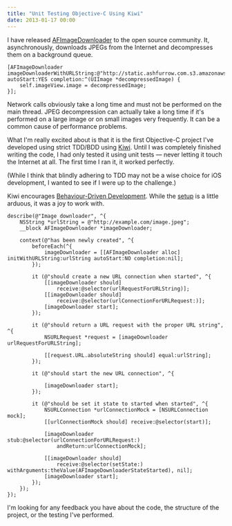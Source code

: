 ```yaml
---
title: "Unit Testing Objective-C Using Kiwi"
date: 2013-01-17 00:00
---
```


<p>I have released <a href="https://github.com/AshFurrow/AFImageDownloader">AFImageDownloader</a> to the open source community. It, asynchronously, downloads JPEGs from the Internet and decompresses them on a background queue. </p>

<pre><code>[AFImageDownloader imageDownloaderWithURLString:@"http://static.ashfurrow.com.s3.amazonaws.com/github/worked.jpg" autoStart:YES completion:^(UIImage *decompressedImage) {
    self.imageView.image = decompressedImage;
}];
</code></pre>

<p>Network calls obviously take a long time and must not be performed on the main thread. JPEG decompression can actually take a long time if it's performed on a large image or on small images very frequently. It can be a common cause of performance problems. </p>

<p>What I'm really excited about is that it is the first Objective-C project I've developed using strict TDD/BDD using <a href="https://github.com/allending/Kiwi">Kiwi</a>. Until I was completely finished writing the code, I had only tested it using unit tests — never letting it touch the Internet at all. The first time I ran it, it worked perfectly. </p>

<p>(While I think that blindly adhering to TDD may not be a wise choice for iOS development, I wanted to see if I were up to the challenge.)</p>

<p>Kiwi encourages <a href="http://en.wikipedia.org/wiki/Behavior-driven_development">Behaviour-Driven Development</a>. While the <a href="https://github.com/allending/Kiwi/wiki/Guide:-Up-and-Running-with-Kiwi">setup</a> is a little arduous, it was a joy to work with. </p>

<pre><code>describe(@"Image downloader", ^{
    NSString *urlString = @"http://example.com/image.jpeg";
    __block AFImageDownloader *imageDownloader;

    context(@"has been newly created", ^{
        beforeEach(^{
            imageDownloader = [[AFImageDownloader alloc] initWithURLString:urlString autoStart:NO completion:nil];
        });

        it (@"should create a new URL connection when started", ^{
            [[imageDownloader should] 
                receive:@selector(urlRequestForURLString)];
            [[imageDownloader should] 
                receive:@selector(urlConnectionForURLRequest:)];
            [imageDownloader start];
        });

        it (@"should return a URL request with the proper URL string", ^{
            NSURLRequest *request = [imageDownloader urlRequestForURLString];

            [[request.URL.absoluteString should] equal:urlString];
        });

        it (@"should start the new URL connection", ^{

            [imageDownloader start];
        });

        it (@"should be set it state to started when started", ^{
            NSURLConnection *urlConnectionMock = [NSURLConnection mock];
            [[urlConnectionMock should] receive:@selector(start)];

            [imageDownloader stub:@selector(urlConnectionForURLRequest:)
                andReturn:urlConnectionMock];

            [[imageDownloader should]
                receive:@selector(setState:) withArguments:theValue(AFImageDownloaderStateStarted), nil];
            [imageDownloader start];
        });
    });
});
</code></pre>

<p>I'm looking for any feedback you have about the code, the structure of the project, or the testing I've performed. </p>

<!-- more -->

